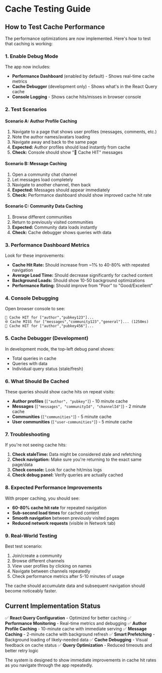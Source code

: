 # Cache Testing Guide

## How to Test Cache Performance

The performance optimizations are now implemented. Here's how to test that caching is working:

### 1. Enable Debug Mode

The app now includes:
- **Performance Dashboard** (enabled by default) - Shows real-time cache metrics
- **Cache Debugger** (development only) - Shows what's in the React Query cache
- **Console Logging** - Shows cache hits/misses in browser console

### 2. Test Scenarios

#### Scenario A: Author Profile Caching
1. Navigate to a page that shows user profiles (messages, comments, etc.)
2. Note the author names/avatars loading
3. Navigate away and back to the same page
4. **Expected:** Author profiles should load instantly from cache
5. **Check:** Console should show "🎯 Cache HIT" messages

#### Scenario B: Message Caching  
1. Open a community chat channel
2. Let messages load completely
3. Navigate to another channel, then back
4. **Expected:** Messages should appear immediately
5. **Check:** Performance dashboard should show improved cache hit rate

#### Scenario C: Community Data Caching
1. Browse different communities
2. Return to previously visited communities
3. **Expected:** Community data loads instantly
4. **Check:** Cache debugger shows queries with data

### 3. Performance Dashboard Metrics

Look for these improvements:
- **Cache Hit Rate:** Should increase from ~1% to 40-80% with repeated navigation
- **Average Load Time:** Should decrease significantly for cached content
- **Background Loads:** Should show 10-50 background optimizations
- **Performance Rating:** Should improve from "Poor" to "Good/Excellent"

### 4. Console Debugging

Open browser console to see:
```
🎯 Cache HIT for ["author","pubkey123"]...
🌐 Cache MISS for ["messages","community123","general"]... (1250ms)
🎯 Cache HIT for ["author","pubkey456"]...
```

### 5. Cache Debugger (Development)

In development mode, the top-left debug panel shows:
- Total queries in cache
- Queries with data
- Individual query status (stale/fresh)

### 6. What Should Be Cached

These queries should show cache hits on repeat visits:
- **Author profiles** (`["author", "pubkey"]`) - 10 minute cache
- **Messages** (`["messages", "communityId", "channelId"]`) - 2 minute cache  
- **Communities** (`["communities"]`) - 5 minute cache
- **User communities** (`["user-communities"]`) - 5 minute cache

### 7. Troubleshooting

If you're not seeing cache hits:

1. **Check staleTime:** Data might be considered stale and refetching
2. **Check navigation:** Make sure you're returning to the exact same page/data
3. **Check console:** Look for cache hit/miss logs
4. **Check debug panel:** Verify queries are actually cached

### 8. Expected Performance Improvements

With proper caching, you should see:
- **60-80% cache hit rate** for repeated navigation
- **Sub-second load times** for cached content
- **Smooth navigation** between previously visited pages
- **Reduced network requests** (visible in Network tab)

### 9. Real-World Testing

Best test scenario:
1. Join/create a community
2. Browse different channels
3. View user profiles by clicking on names
4. Navigate between channels repeatedly
5. Check performance metrics after 5-10 minutes of usage

The cache should accumulate data and subsequent navigation should become noticeably faster.

## Current Implementation Status

✅ **React Query Configuration** - Optimized for better caching
✅ **Performance Monitoring** - Real-time metrics and debugging
✅ **Author Profile Caching** - 10-minute cache with immediate serving
✅ **Message Caching** - 2-minute cache with background refresh
✅ **Smart Prefetching** - Background loading of likely-needed data
✅ **Cache Debugging** - Visual feedback on cache status
✅ **Query Optimization** - Reduced timeouts and better retry logic

The system is designed to show immediate improvements in cache hit rates as you navigate through the app repeatedly.